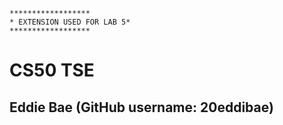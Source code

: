 ```
******************
* EXTENSION USED FOR LAB 5*
****************** 
```
# CS50 TSE
## Eddie Bae (GitHub username: 20eddibae)
